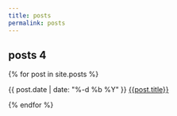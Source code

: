 ```yaml
---
title: posts
permalink: posts
---
```


<h2>posts 4</h2>

{% for post in site.posts %}
<p>{{ post.date | date: "%-d %b %Y" }}&#9;&#9;<a href={{post.url}}>{{post.title}}</a></p>
{% endfor %}
